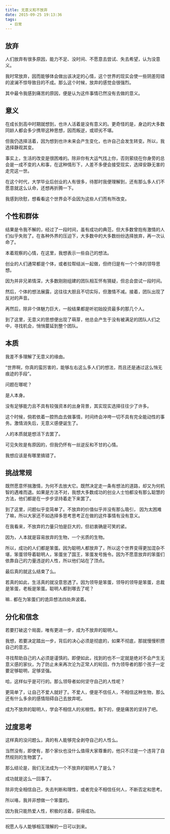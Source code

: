 ```yaml
---
title: 无意义和不放弃
date: 2015-09-25 19:13:36
tags:
  - 日常
---
```


## 放弃

人们放弃有很多原因，能力不足、没时间、不愿意去尝试、失去希望，认为没意义。

我时常放弃，因而能够体会做出该决定的心情，这个世界的现实会使一些阴差阳错的波澜不惊导致目的不成。那么这个时候，放弃的感觉会很强烈。

其中最令我感到痛苦的原因，便是认为这件事情已然没有去做的意义。

## 意义

在成长到高中时期就想到，也许人活着是没有意义的。更奇怪的是，身边的大多数同龄人都会多少携带这种思想，因而叛逆，或顽劣不堪。

但我仍选择活着，因为想到也许未来会产生变化，也许自己会发生转变。所以，我选择静观其变。

事实上，生活的改变是很困难的。除非你有大运气找上你，否则萦绕在你身旁的总会是一成不变的人和事，在这种情形下，人差不多便会接受现实，选择安静无害的走完这一世。

在这个时代，大学毕业后创业的人有很多，待那时我便理解到，还有那么多人们不愿意就这么认命，还想再折腾一下。

我感到欣慰，想看看这个世界会不会因为这些人们而有所改变。

## 个性和群体

结果是令我不解的，经过了一段时间，虽有成功的典范，但大多数曾抱有激情的人们似乎失败了。在各种外界的压迫下，大多数中的大多数纷纷选择放弃，再一次认命了。

本着观察的心情，在这里，我想表示一些自己的想法。

创业的人们通常都是个体，或者拉帮结派一起做，但终归是有一个个体的领导思想。

因为并非兄弟情深，大多数刚刚组建的团队相互怀有猜疑，但总会尝试一段时间。

然后，个体的想法展露，这往往大胆且不切实际，但激情不减。接着，团队出现了反对的声音。

再然后，除非个体魅力巨大，一般结果都是听初始投资最多的那几个人。

到了这里，无意义的思想便出现了萌芽，他总会产生于没有被满足的团队人们之中，寻找机会，悄悄蔓延到整个团队。

## 本质

我差不多理解了无意义的缘由。

“世界啊，你真的蛮厉害的，能够左右这么多人们的想法，而且还是通过这么悄无痕迹的手段”。

问题在哪呢？

是人本身。

没有足够能力且不具有较强资本的出身背景，其实现实选择往往少了许多。

这个时候，倘若依着一腔热血去做事情，时间终会冲垮一切不具有完全能动性的事务。激情消失后，无意义感便诞生了。

人的本质就是想活下去罢了。

可见失败是有原因的，但我仍怀有一丝逆反和不甘的心情。

我想应该是有哪里搞错了。

## 挑战常规

既然愿意怀揣激情，为何不去放大它。既然决定走一条有想法的道路，却又为何机智的遇难而退。如果是方法不对，我想大多数成功的创业人士怕都没有那么聪慧的方法，他们都是在一步步坚持着走下来罢了。

到了这里，问题似乎变简单了。不放弃的价值似乎并没有那么吸引， 因为太困难了嘛，所以大家还不如选择多思考思考正在做的这件事情有没有意义。

在我看来，不放弃的力量只怕是巨大的，但初衷确是可笑的紧。

因为，人本就是容易放弃的生物，一个劣质的生物。

所以，成功的人们都是笨蛋。因为聪明人都放弃了，所以这个世界变得更加混杂不堪，笨蛋领导着聪明人，笨蛋坐了国王，笨蛋发号施令。因为不愿意放弃的笨蛋们依靠自己的力量违逆的人性，所以他们站在了顶点。

最后真的就这么结束了么。

若真的如此，生活真的就没意思透了。因为领导是笨蛋，领导的领导是笨蛋，总裁是笨蛋，老板是笨蛋。聪明人都到哪去了呢？

嘛.. 都在为笨蛋们的诡异想法四处奔波着。

## 分化和信念

若要打破这个局面，唯有更进一步，成为不放弃的聪明人。

我想，若要决定踏出一步，背后的决心必须是彻底的，如果不彻底，那就慢慢积攒自己的意志。

寻找帮助自己的人必须是谨慎的。即便如此，找到的也不一定就是绝对不会产生无意义感的家伙，为了防止未来再次沦为正常人的轮回，作为领导者的那个孩子一定要足够聪明，足够坚强。

哈，这样似乎是可行的。那么领导者如何坚守自己的人性呢？

更简单了，让自己不爱人就好了。不爱人，便是不信任人，不相信这种生物，那么还有什么多余的感情阻碍自己去放弃呢。

成为不放弃的聪明人，学会不相信人的劣根性。剩下的，便是痛苦的坚持了吧。

## 过度思考

这样真的没问题么，真的有人能够完全剥夺自己的人性么。

当然没有，即使有，那个家伙也没什么值得大家尊重的，他只不过是一个违背了自然规则的生物罢了。

那么结论是，我们无法成为一个不放弃的聪明人了是么？

成功就是这么一回事了。

除非完全相信自己，失去判断和理性，或者完全不相信任何人，不断否定和思考。

所以咯，我并非想做一个笨蛋的。

因为我只能热爱人性，积极的活着，获得成功。


---

祝愿人与人能够相互理解的一日可以到来。
